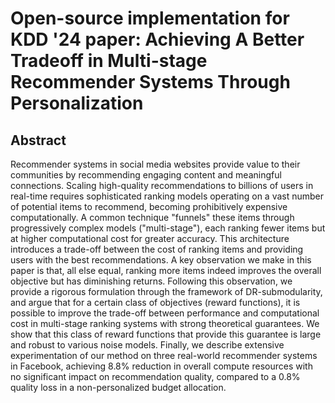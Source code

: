 # Open-source implementation for KDD '24 paper: Achieving A Better Tradeoff in Multi-stage Recommender Systems Through Personalization

## Abstract

Recommender systems in social media websites provide value to their communities by recommending engaging content and meaningful connections. Scaling high-quality recommendations to billions of users in real-time requires sophisticated ranking models operating on a vast number of potential items to recommend, becoming prohibitively expensive computationally. A common technique "funnels" these items through progressively complex models ("multi-stage"), each ranking fewer items but at higher computational cost for greater accuracy. This architecture introduces a trade-off between the cost of ranking items and providing users with the best recommendations. A key observation we make in this paper is that, all else equal,  ranking more items indeed improves the overall objective but has diminishing returns. Following this observation, we provide a rigorous formulation through the framework of DR-submodularity, and argue that for a certain class of objectives (reward functions), it is possible to improve the trade-off between performance and computational cost in multi-stage ranking systems with strong theoretical guarantees. We show that this class of reward functions that provide this guarantee is large and robust to various noise models. Finally, we describe extensive experimentation of our method on three real-world recommender systems in Facebook, achieving 8.8% reduction in overall compute resources with no significant impact on recommendation quality, compared to a 0.8\% quality loss in a non-personalized budget allocation.
